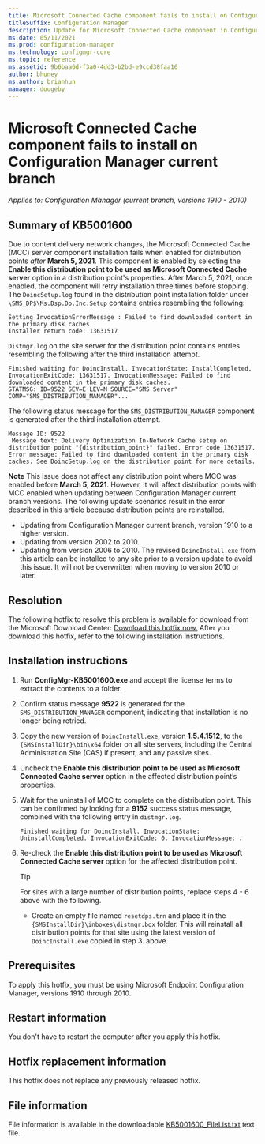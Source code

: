 ```yaml
---
title: Microsoft Connected Cache component fails to install on Configuration Manager current branch
titleSuffix: Configuration Manager
description: Update for Microsoft Connected Cache component in Configuration Manager 2010
ms.date: 05/11/2021
ms.prod: configuration-manager
ms.technology: configmgr-core
ms.topic: reference
ms.assetid: 9b6baa6d-f3a0-4dd3-b2bd-e9ccd38faa16
author: bhuney
ms.author: brianhun
manager: dougeby
---
```

# Microsoft Connected Cache component fails to install on Configuration Manager current branch

*Applies to: Configuration Manager (current branch, versions 1910 - 2010)*

## Summary of KB5001600
Due to content delivery network changes, the Microsoft Connected Cache (MCC) server component installation fails when enabled for distribution points *after* **March 5, 2021**.
This component is enabled by selecting the **Enable this distribution point to be used as Microsoft Connected Cache server** option in a distribution point's properties. 
After March 5, 2021, once enabled, the component will retry installation three times before stopping. 
The `DoincSetup.log` found in the distribution point installation folder under `\SMS_DP$\Ms.Dsp.Do.Inc.Setup` contains entries resembling the following:
   ```text
   Setting InvocationErrorMessage : Failed to find downloaded content in the primary disk caches
   Installer return code: 13631517
   ```
`Distmgr.log` on the site server for the distribution point contains entries resembling the following after the third installation attempt.
   ```text
   Finished waiting for DoincInstall. InvocationState: InstallCompleted. InvocationExitCode: 13631517. InvocationMessage: Failed to find downloaded content in the primary disk caches.
   STATMSG: ID=9522 SEV=E LEV=M SOURCE="SMS Server" COMP="SMS_DISTRIBUTION_MANAGER"...
   ```
The following status message for the `SMS_DISTRIBUTION_MANAGER` component is generated after the third installation attempt.
   ```text
   Message ID: 9522
    Message text: Delivery Optimization In-Network Cache setup on distribution point "{distribution_point}" failed. Error code 13631517.
   Error message: Failed to find downloaded content in the primary disk caches. See DoincSetup.log on the distribution point for more details.
   ```

**Note** This issue does not affect any distribution point where MCC was enabled before **March 5, 2021**.
However, it will affect distribution points with MCC enabled when updating between Configuration Manager current branch versions. 
The following update scenarios result in the error described in this article because distribution points are reinstalled.
   - Updating from Configuration Manager current branch, version 1910 to a higher version.
   - Updating from version 2002 to 2010.
   - Updating from version 2006 to 2010.
The revised `DoincInstall.exe` from this article can be installed to any site prior to a version update to avoid this issue. It will not be overwritten when moving to version 2010 or later.

## Resolution
The following hotfix to resolve this problem is available for download from the Microsoft Download Center:
[Download this hotfix now.](https://download.microsoft.com/download/3/0/6/306AC1B2-59BE-43B8-8C65-E141EF287A5E/KB5001600/ConfigMgr-KB5001600.exe)
After you download this hotfix, refer to the following installation instructions.

## Installation instructions
1. Run **ConfigMgr-KB5001600.exe** and accept the license terms to extract the contents to a folder.
2. Confirm status message **9522** is generated for the `SMS_DISTRIBUTION_MANAGER` component, indicating that installation is no longer being retried.
3. Copy the new version of `DoincInstall.exe`, version **1.5.4.1512**, to the `{SMSInstallDir}\bin\x64` folder on all site servers, including the Central Administration Site (CAS) if present, and any passive sites.
4. Uncheck the **Enable this distribution point to be used as Microsoft Connected Cache server** option in the affected distribution point’s properties.
5. Wait for the uninstall of MCC to complete on the distribution point. This can be confirmed by looking for a **9152** success status message, combined with the following entry in `distmgr.log`.
   ```text
   Finished waiting for DoincInstall. InvocationState: UninstallCompleted. InvocationExitCode: 0. InvocationMessage: .
   ```
6. Re-check the **Enable this distribution point to be used as Microsoft Connected Cache server** option for the affected distribution point.

   > [!TIP]
   > For sites with a large number of distribution points, replace steps 4 - 6 above with the following.
   > - Create an empty file named `resetdps.trn` and place it in the `{SMSInstallDir}\inboxes\distmgr.box` folder. This will reinstall all distribution points for that site using the latest version of `DoincInstall.exe` copied in step 3. above. 

## Prerequisites
To apply this hotfix, you must be using Microsoft Endpoint Configuration Manager, versions 1910 through 2010.

## Restart information
You don't have to restart the computer after you apply this hotfix. 

## Hotfix replacement information
This hotfix does not replace any previously released hotfix.

## File information
File information is available in the downloadable [KB5001600_FileList.txt](https://aka.ms/KB5001600_FileList) text file.